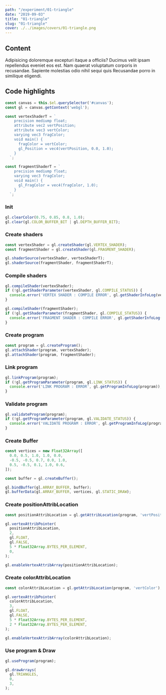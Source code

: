 ```yaml
---
path: "/experiment/01-triangle"
date: "2019-09-03"
title: "01-triangle"
slug: "01-triangle"
cover: ./../images/covers/01-triangle.png
---
```


## Content 

Adipisicing doloremque excepturi itaque a officiis? Ducimus velit ipsam repellendus eveniet eos est. Nam quaerat voluptatum corporis in recusandae. Sapiente molestias odio nihil sequi quis Recusandae porro in similique eligendi.

## Code highlights

```js
const canvas = this.$el.querySelector('#canvas');
const gl = canvas.getContext('webgl');

const vertexShaderT = `
    precision mediump float;
    attribute vec2 vertPosition;
    attribute vec3 vertColor;
    varying vec3 fragColor;
    void main() {
      fragColor = vertColor;
      gl_Position = vec4(vertPosition, 0.0, 1.0);
    }
  `;

const fragmentShaderT = `
    precision mediump float;
    varying vec3 fragColor;
    void main() {
      gl_FragColor = vec4(fragColor, 1.0);
    }
  `;
```

### Init
```js
gl.clearColor(0.75, 0.85, 0.8, 1.0);
gl.clear(gl.COLOR_BUFFER_BIT | gl.DEPTH_BUFFER_BIT);
```

### Create shaders
```js
const vertexShader = gl.createShader(gl.VERTEX_SHADER);
const fragmentShader = gl.createShader(gl.FRAGMENT_SHADER);

gl.shaderSource(vertexShader, vertexShaderT);
gl.shaderSource(fragmentShader, fragmentShaderT);
```

### Compile shaders
```js
gl.compileShader(vertexShader);
if (!gl.getShaderParameter(vertexShader, gl.COMPILE_STATUS)) {
  console.error('VERTEX SHADER : COMPILE ERROR', gl.getShaderInfoLog(vertexShader))
}

gl.compileShader(fragmentShader);
if (!gl.getShaderParameter(fragmentShader, gl.COMPILE_STATUS)) {
  console.error('FRAGMENT SHADER : COMPILE ERROR', gl.getShaderInfoLog(fragmentShader))
}
```

### Create program
```js
const program = gl.createProgram();
gl.attachShader(program, vertexShader);
gl.attachShader(program, fragmentShader);
```

### Link program
```js
gl.linkProgram(program);
if (!gl.getProgramParameter(program, gl.LINK_STATUS)) {
  console.error('LINK PROGRAM : ERROR', gl.getProgramInfoLog(program));
}
```

### Validate program
```js
gl.validateProgram(program);
if (!gl.getProgramParameter(program, gl.VALIDATE_STATUS)) {
  console.error('VALIDATE PROGRAM : ERROR', gl.getProgramInfoLog(program));
}
```

### Create Buffer
```js
const vertices = new Float32Array([
  0.0, 0.5, 1.0, 1.0, 0.0,
  -0.5, -0.5, 0.7, 0.0, 1.0,
  0.5, -0.5, 0.1, 1.0, 0.6,
]);

const buffer = gl.createBuffer();

gl.bindBuffer(gl.ARRAY_BUFFER, buffer);
gl.bufferData(gl.ARRAY_BUFFER, vertices, gl.STATIC_DRAW);
```

### Create positionAttribLocation
```js
const positionAttribLocation = gl.getAttribLocation(program, 'vertPosition');

gl.vertexAttribPointer(
  positionAttribLocation,
  2,
  gl.FLOAT,
  gl.FALSE,
  5 * Float32Array.BYTES_PER_ELEMENT,
  0,
);

gl.enableVertexAttribArray(positionAttribLocation);
```

### Create colorAttribLocation
```js
const colorAttribLocation = gl.getAttribLocation(program, 'vertColor');

gl.vertexAttribPointer(
  colorAttribLocation,
  3,
  gl.FLOAT,
  gl.FALSE,
  5 * Float32Array.BYTES_PER_ELEMENT,
  2 * Float32Array.BYTES_PER_ELEMENT,
);

gl.enableVertexAttribArray(colorAttribLocation);
```

### Use program & Draw
```js
gl.useProgram(program);

gl.drawArrays(
  gl.TRIANGLES,
  0,
  3,
);
```
